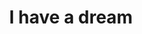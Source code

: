 ---
pid: ch586
title: I have a dream
location_transcription: City Hall
coordinates: "[-75.163567430935, 39.953053305206]"
zipcode: '19141'
gen_neighborhood: Northwest Philadelphia
neighborhood: Logan
outside_phl: 
age: '49'
age_range: 40-49
instagram: 
image_file_name: ch_586.jpg
proposal_transcription: Martin Luther King vision - of I have a dream
topic: African Americans
topic_summary: '0'
type: Other No Form
keywords_other: martin luther king
credit: Tara Anthony
image_labels: 
twitter: 
facebook: 
permalink: "/monuments/ch586/"
layout: item-page
---